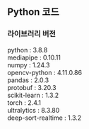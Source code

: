 <h2>Python 코드</h2>

<h3>라이브러리 버전<br></h3>
 <p>python : 3.8.8 <br>
 mediapipe : 0.10.11 <br>
 numpy : 1.24.3 <br> 
 opencv-python : 4.11.0.86 <br>
 pandas : 2.0.3 <br>
 protobuf : 3.20.3 <br>
 scikit-learn : 1.3.2 <br>
 torch : 2.4.1 <br>
 ultralytics : 8.3.80 <br>
 deep-sort-realtime : 1.3.2</p>
